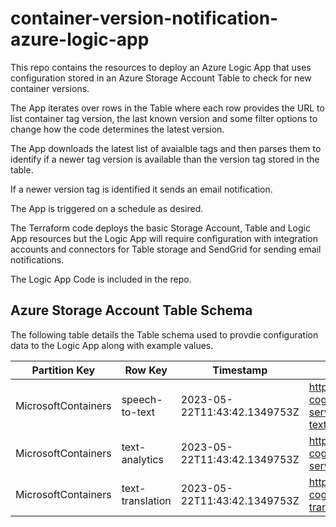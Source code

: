 # container-version-notification-azure-logic-app
This repo contains the resources to deploy an Azure Logic App that uses configuration stored in an Azure Storage Account Table to check for new container versions.

The App iterates over rows in the Table where each row provides the URL to list container tag version, the last known version and some filter options to change how the code determines the latest version.

The App downloads the latest list of avaialble tags and then parses them to identify if a newer tag version is available than the version tag stored in the table.

If a newer version tag is identified it sends an email notification.

The App is triggered on a schedule as desired.

The Terraform code deploys the basic Storage Account, Table and Logic App resources but the Logic App will require configuration with integration accounts and connectors for Table storage and SendGrid for sending email notifications.

The Logic App Code is included in the repo.

## Azure Storage Account Table Schema
The following table details the Table schema used to provdie configuration data to the Logic App along with example values.

| Partition Key | Row Key | Timestamp | ContainerTagListURL | LastKnownVersion | TagIgnoreString | TagIncludeString | NotificationEmailList |
| --- | --- | --- | --- | --- | --- | --- | --- |
| MicrosoftContainers | speech-to-text | 2023-05-22T11:43:42.1349753Z | https://mcr.microsoft.com/v2/azure-cognitive-services/speechservices/speech-to-text/tags/list | 3.13.0-amd64-en-us | latest | en-us | email@address.com |
| MicrosoftContainers | text-analytics | 2023-05-22T11:43:42.1349753Z | https://mcr.microsoft.com/v2/azure-cognitive-services/textanalytics/language/tags/list | 3.0.73207636-onprem-6447ac22b | latest | | email@address.com |
| MicrosoftContainers | text-translation | 2023-05-22T11:43:42.1349753Z | https://mcr.microsoft.com/v2/azure-cognitive-services/translator/text-translation/tags/list | 1.0.02327.150-amd64 | latest | | email@address.com |
